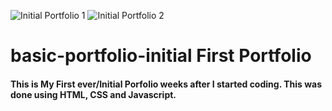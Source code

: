 ![Initial Portfolio 1](https://user-images.githubusercontent.com/64097627/118065093-5d690100-b36a-11eb-8d1b-ef3f9f81d592.png)
![Initial Portfolio 2](https://user-images.githubusercontent.com/64097627/118065319-bb95e400-b36a-11eb-9a91-2cf22f4ce465.png)
# basic-portfolio-initial First Portfolio

#### This is My First ever/Initial Porfolio weeks after I started coding. This was done using HTML, CSS and Javascript.
